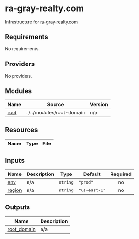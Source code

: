 # ra-gray-realty.com

Infrastructure for [ra-gray-realty.com](https://ra-gray-realty.com)
## Requirements

No requirements.

## Providers

No providers.

## Modules

| Name | Source | Version |
|------|--------|---------|
| <a name="module_root"></a> [root](#module\_root) | ../../modules/root-domain | n/a |

## Resources

| Name | Type | File |
|------|------|------|

## Inputs

| Name | Description | Type | Default | Required |
|------|-------------|------|---------|:--------:|
| <a name="input_env"></a> [env](#input\_env) | n/a | `string` | `"prod"` | no |
| <a name="input_region"></a> [region](#input\_region) | n/a | `string` | `"us-east-1"` | no |

## Outputs

| Name | Description |
|------|-------------|
| <a name="output_root_domain"></a> [root\_domain](#output\_root\_domain) | n/a |
